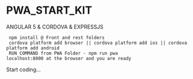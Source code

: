 # PWA_START_KIT
ANGULAR 5 &amp; CORDOVA &amp; EXPRESSJS

     npm install @ Front and rest folders
     cordova platform add browser || cordova platform add ios || cordova platform add android
     RUN COMMAND from PWA Folder - npm run pwa 
    localhost:8000 at the browser and you are ready

Start coding...
